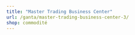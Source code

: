 ```yaml
---
title: "Master Trading Business Center"
url: /ganta/master-trading-business-center-3/
shop: commodité
---
```

